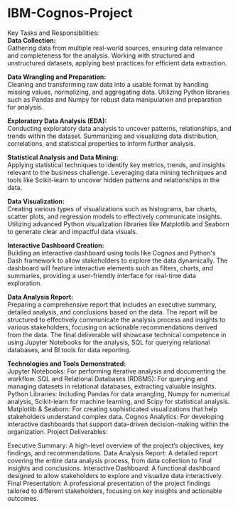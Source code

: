 # IBM-Cognos-Project
Key Tasks and Responsibilities:  
**Data Collection:**  
Gathering data from multiple real-world sources, ensuring data relevance and completeness for the analysis.
Working with structured and unstructured datasets, applying best practices for efficient data extraction.

**Data Wrangling and Preparation:**  
Cleaning and transforming raw data into a usable format by handling missing values, normalizing, and aggregating data.
Utilizing Python libraries such as Pandas and Numpy for robust data manipulation and preparation for analysis.

**Exploratory Data Analysis (EDA):**  
Conducting exploratory data analysis to uncover patterns, relationships, and trends within the dataset.
Summarizing and visualizing data distribution, correlations, and statistical properties to inform further analysis.

**Statistical Analysis and Data Mining:**  
Applying statistical techniques to identify key metrics, trends, and insights relevant to the business challenge.
Leveraging data mining techniques and tools like Scikit-learn to uncover hidden patterns and relationships in the data.

**Data Visualization:**  
Creating various types of visualizations such as histograms, bar charts, scatter plots, and regression models to effectively communicate insights.
Utilizing advanced Python visualization libraries like Matplotlib and Seaborn to generate clear and impactful data visuals.

**Interactive Dashboard Creation:**  
Building an interactive dashboard using tools like Cognos and Python's Dash framework to allow stakeholders to explore the data dynamically.
The dashboard will feature interactive elements such as filters, charts, and summaries, providing a user-friendly interface for real-time data exploration.

**Data Analysis Report:**  
Preparing a comprehensive report that includes an executive summary, detailed analysis, and conclusions based on the data.
The report will be structured to effectively communicate the analysis process and insights to various stakeholders, focusing on actionable recommendations derived from the data.
The final deliverable will showcase technical competence in using Jupyter Notebooks for the analysis, SQL for querying relational databases, and BI tools for data reporting.  

**Technologies and Tools Demonstrated:**  
Jupyter Notebooks: For performing iterative analysis and documenting the workflow.
SQL and Relational Databases (RDBMS): For querying and managing datasets in relational databases, extracting valuable insights.
Python Libraries: Including Pandas for data wrangling, Numpy for numerical analysis, Scikit-learn for machine learning, and Scipy for statistical analysis.
Matplotlib & Seaborn: For creating sophisticated visualizations that help stakeholders understand complex data.
Cognos Analytics: For developing interactive dashboards that support data-driven decision-making within the organization.
Project Deliverables:

Executive Summary: A high-level overview of the project’s objectives, key findings, and recommendations.
Data Analysis Report: A detailed report covering the entire data analysis process, from data collection to final insights and conclusions.
Interactive Dashboard: A functional dashboard designed to allow stakeholders to explore and visualize data interactively.
Final Presentation: A professional presentation of the project findings tailored to different stakeholders, focusing on key insights and actionable outcomes.
